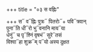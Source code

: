 +++
title = "०३ स वह्निः"

+++
स᳓ व᳓ह्निः पुत्रः᳓ पितरोः᳓+ पवि᳓त्रवान्  
पुना᳓ति धी᳓रो भु᳓वनानि माय᳓या  
धेनुं᳓ च पृ᳓श्निं वृषभं᳓ सुरे᳓तसं  
विश्वा᳓हा शुक्र᳓म् प᳓यो अस्य दुक्षत